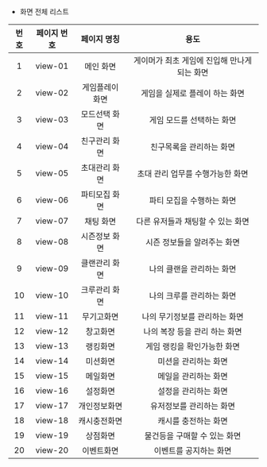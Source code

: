 - 화면 전체 리스트

번호 | 페이지 번호 | 페이지 명칭 | 용도
:-------: | :-------: | :-------: | :-------:
1 | view-01 | 메인 화면 | 게이머가 최초 게임에 진입해 만나게되는 화면
2 | view-02 | 게임플레이 화면 | 게임을 실제로 플레이 하는 화면
3 | view-03 | 모드선택 화면 | 게임 모드를 선택하는 화면
4 | view-04 | 친구관리 화면 | 친구목록을 관리하는 화면
5 | view-05 | 초대관리 화면 | 초대 관리 업무를 수행가능한 화면
6 | view-06 | 파티모집 화면 | 파티 모집을 수행하는 화면
7 | view-07 | 채팅 화면 | 다른 유저들과 채팅할 수 있는 화면
8 | view-08 | 시즌정보 화면 | 시즌 정보들을 알려주는 화면
9 | view-09 | 클랜관리 화면 | 나의 클랜을 관리하는 화면
10 | view-10 | 크루관리 화면 | 나의 크루를 관리하는 화면
11 | view-11 | 무기고화면 | 나의 무기정보를 관리하는 화면
12 | view-12 | 창고화면 | 나의 복장 등을 관리 하는 화면
13 | view-13 | 랭킹화면 | 게임 랭킹을 확인가능한 화면
14 | view-14 | 미션화면 | 미션을 관리하는 화면
15 | view-15 | 메일화면 | 메일을 관리하는 화면
16 | view-16 | 설정화면 | 설정을 관리하는 화면
17 | view-17 | 개인정보화면 | 유저정보를 관리하는 화면
18 | view-18 | 캐시충전화면 | 캐시를 충전하는 화면
19 | view-19 | 상점화면 | 물건등을 구매할 수 있는 화면
20 | view-20 | 이벤트화면 | 이벤트를 공지하는 화면
